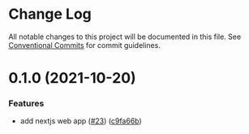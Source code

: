 # Change Log

All notable changes to this project will be documented in this file.
See [Conventional Commits](https://conventionalcommits.org) for commit guidelines.

# 0.1.0 (2021-10-20)


### Features

* add nextjs web app ([#23](https://github.com/carbon-design-system/carbon-platform/issues/23)) ([c9fa66b](https://github.com/carbon-design-system/carbon-platform/commit/c9fa66b2a34718f1bb0979c0fd5a56d913dca4de))
